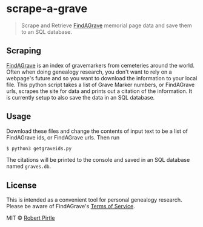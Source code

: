 # scrape-a-grave

>  Scrape and Retrieve [FindAGrave](http://findagrave.com) memorial page data and save them to an SQL database.


## Scraping
[FindAGrave](http://findagrave.com) is an index of gravemarkers from cemeteries around the world. Often when doing genealogy research, you don't want to rely on a webpage's future and so you want to download the information to your local file. This python script takes a list of Grave Marker numbers, or FindAGrave urls, scrapes the site for data and prints out a citation of the information. It is currently setup to also save the data in an SQL database.


## Usage
Download these files and change the contents of input text to be a list of FindAGrave ids, or FindAGrave urls. Then run
```sh
$ python3 getgraveids.py
```

The citations will be printed to the console and saved in an SQL database named `graves.db`.


## License

This is intended as a convenient tool for personal genealogy research. Please be aware of FindAGrave's [Terms of Service](https://secure.findagrave.com/terms.html).

MIT © [Robert Pirtle](https://pirtle.xyz)
